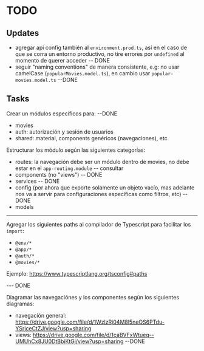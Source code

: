 # TODO


## Updates

- agregar api config también al `environment.prod.ts`, así en el caso de que se corra un entorno productivo, no tire errores por `undefined` al momento de querer acceder -- DONE
- seguir "naming conventions" de manera consistente, e.g: no usar camelCase (`popularMovies.model.ts`), en cambio usar `popular-movies.model.ts` --DONE


## Tasks

Crear un módulos específicos para: --DONE
- movies
- auth: autorización y sesión de usuarios
- shared: material, components genéricos (navegaciones), etc

Estructurar los módulo según las siguientes categorías:
- routes: la navegación debe ser un módulo dentro de movies, no debe estar en el `app-routing.module` -- consultar 
- components (no "views") -- DONE
- services -- DONE 
- config (por ahora que exporte solamente un objeto vacío, mas adelante nos va a servir para configuraciones específicas como filtros, etc) -- DONE
- models


---


Agregar los siguientes paths al compilador de Typescript para facilitar los `import`: 
- `@env/*`
- `@app/*`
- `@auth/*`
- `@movies/*`

Ejemplo: https://www.typescriptlang.org/tsconfig#paths


--- DONE


Diagramar las navegaciónes y los componentes según los siguientes diagramas:
- navegación general: https://drive.google.com/file/d/1WzlzRj04M8l5neOS6PTdu-YSrjceCtZJ/view?usp=sharing
- views: https://drive.google.com/file/d/1caBVFxWtueq--UMUhCx8JU0DtBbiKtGj/view?usp=sharing --DONE


